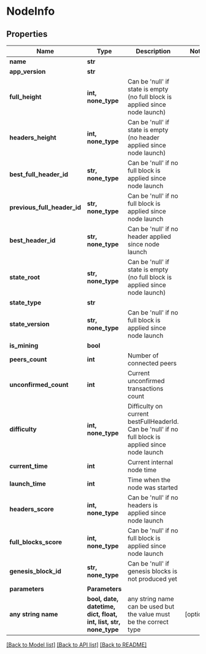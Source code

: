 # NodeInfo


## Properties
Name | Type | Description | Notes
------------ | ------------- | ------------- | -------------
**name** | **str** |  | 
**app_version** | **str** |  | 
**full_height** | **int, none_type** | Can be &#39;null&#39; if state is empty (no full block is applied since node launch) | 
**headers_height** | **int, none_type** | Can be &#39;null&#39; if state is empty (no header applied since node launch) | 
**best_full_header_id** | **str, none_type** | Can be &#39;null&#39; if no full block is applied since node launch | 
**previous_full_header_id** | **str, none_type** | Can be &#39;null&#39; if no full block is applied since node launch | 
**best_header_id** | **str, none_type** | Can be &#39;null&#39; if no header applied since node launch | 
**state_root** | **str, none_type** | Can be &#39;null&#39; if state is empty (no full block is applied since node launch) | 
**state_type** | **str** |  | 
**state_version** | **str, none_type** | Can be &#39;null&#39; if no full block is applied since node launch | 
**is_mining** | **bool** |  | 
**peers_count** | **int** | Number of connected peers | 
**unconfirmed_count** | **int** | Current unconfirmed transactions count | 
**difficulty** | **int, none_type** | Difficulty on current bestFullHeaderId. Can be &#39;null&#39; if no full block is applied since node launch | 
**current_time** | **int** | Current internal node time | 
**launch_time** | **int** | Time when the node was started | 
**headers_score** | **int, none_type** | Can be &#39;null&#39; if no headers is applied since node launch | 
**full_blocks_score** | **int, none_type** | Can be &#39;null&#39; if no full block is applied since node launch | 
**genesis_block_id** | **str, none_type** | Can be &#39;null&#39; if genesis blocks is not produced yet | 
**parameters** | **Parameters** |  | 
**any string name** | **bool, date, datetime, dict, float, int, list, str, none_type** | any string name can be used but the value must be the correct type | [optional]

[[Back to Model list]](../README.md#documentation-for-models) [[Back to API list]](../README.md#documentation-for-api-endpoints) [[Back to README]](../README.md)


